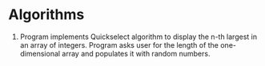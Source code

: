 # Algorithms

  1) Program implements Quickselect algorithm to display the n-th largest in an array of integers. Program asks user for the length of the one-dimensional array and populates it with random numbers.
